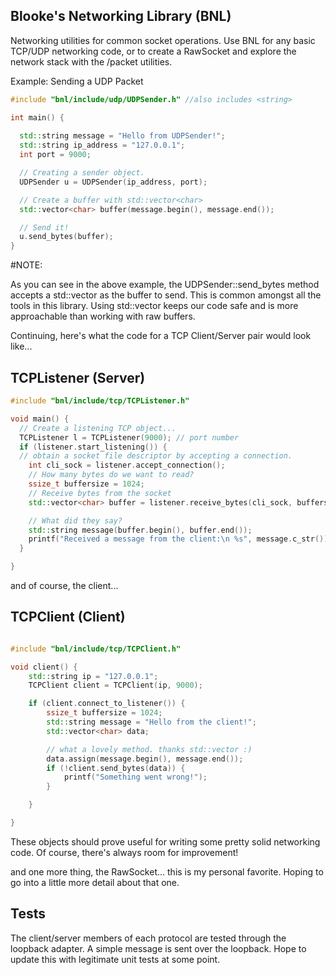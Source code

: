 ## Blooke's Networking Library (BNL)

Networking utilities for common socket operations. Use BNL for any basic TCP/UDP networking code, or to create a RawSocket and explore the network stack with the /packet utilities. 

Example: Sending a UDP Packet

```c++
#include "bnl/include/udp/UDPSender.h" //also includes <string>

int main() {
  
  std::string message = "Hello from UDPSender!";
  std::string ip_address = "127.0.0.1";
  int port = 9000;

  // Creating a sender object.
  UDPSender u = UDPSender(ip_address, port); 

  // Create a buffer with std::vector<char>
  std::vector<char> buffer(message.begin(), message.end());

  // Send it!
  u.send_bytes(buffer);
}
```

#NOTE:

As you can see in the above example, the UDPSender::send_bytes method accepts a std::vector<char> as the buffer to send. This is common amongst all the tools in this library. Using std::vector keeps our code safe and is more approachable than working with raw buffers. 

Continuing, here's what the code for a TCP Client/Server pair would look like...

## TCPListener (Server)

```c++
#include "bnl/include/tcp/TCPListener.h"

void main() {
  // Create a listening TCP object...
  TCPListener l = TCPListener(9000); // port number
  if (listener.start_listening()) {
  // obtain a socket file descriptor by accepting a connection.
    int cli_sock = listener.accept_connection();
    // How many bytes do we want to read?
    ssize_t buffersize = 1024;
    // Receive bytes from the socket
    std::vector<char> buffer = listener.receive_bytes(cli_sock, buffersize);

    // What did they say? 
    std::string message(buffer.begin(), buffer.end());
    printf("Received a message from the client:\n %s", message.c_str());
  }

}

```

and of course, the client... 

## TCPClient (Client)

```c++

#include "bnl/include/tcp/TCPClient.h"

void client() {
    std::string ip = "127.0.0.1";
    TCPClient client = TCPClient(ip, 9000);

    if (client.connect_to_listener()) {
        ssize_t buffersize = 1024;
        std::string message = "Hello from the client!";
        std::vector<char> data;

        // what a lovely method. thanks std::vector :)
        data.assign(message.begin(), message.end());
        if (!client.send_bytes(data)) {
            printf("Something went wrong!");
        }

    }

}
```

These objects should prove useful for writing some pretty solid networking code. Of course, there's always room for improvement! 

and one more thing, the RawSocket... this is my personal favorite. Hoping to go into a little more detail about that one.

## Tests

The client/server members of each protocol are tested through the loopback adapter. A simple message is sent over the loopback. Hope to update this with legitimate unit tests at some point.